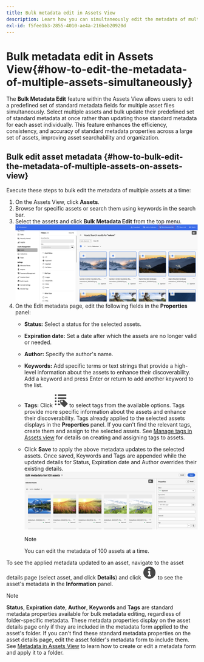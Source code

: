 ```yaml
---
title: Bulk metadata edit in Assets View
description: Learn how you can simultaneously edit the metadata of multiple assets available on the Assets View.
exl-id: f5fee1b3-2855-4010-ae4a-216beb20920d
---
```

# Bulk metadata edit in Assets View{#how-to-edit-the-metadata-of-multiple-assets-simultaneously}

The **Bulk Metadata Edit** feature within the Assets View allows users to edit a predefined set of standard metadata fields for multiple asset files simultaneously. Select multiple assets and bulk update their predefined set of standard metadata at once rather than updating those standard metadata for each asset individually. This feature enhances the efficiency, consistency, and accuracy of standard metadata properties across a large set of assets, improving asset searchability and organization.  

## Bulk edit asset metadata {#how-to-bulk-edit-the-metadata-of-multiple-assets-on-assets-view}

Execute these steps to bulk edit the metadata of multiple assets at a time:

1. On the Assets View, click **Assets**.
1. Browse for specific assets or search them using keywords in the search bar.   
1. Select the assets and click **Bulk Metadata Edit** from the top menu. 
![bulk-metadata-edit](/help/assets/assets/bulk-metadata-edit1.png)
1. On the Edit metadata page, edit the following fields in the **Properties** panel: 
    * **Status:** Select a status for the selected assets.
    * **Expiration date:** Set a date after which the assets are no longer valid or needed. 
    * **Author:** Specify the author's name.
    * **Keywords:** Add specific terms or text strings that provide a high-level information about the assets to enhance their discoverability. Add a keyword and press Enter or return to add another keyword to the list.
    * **Tags:** Click ![tags icon](/help/assets/assets/tags-icon.svg) to select tags from the available options. Tags provide more specific information about the assets and enhance their discoverability. Tags already applied to the selected assets displays in the **Properties** panel. If you can't find the relevant tags, create them and assign to the selected assets. See [Manage tags in Assets view](/help/assets/tagging-management-assets-view.md) for details on creating and assigning tags to assets.
    * Click **Save** to apply the above metadata updates to the selected assets. Once saved, Keywords and Tags are appended while the updated details for Status, Expiration date and Author overrides their existing details. 
    ![save-bulk-metadata-edit-properties](/help/assets/assets/save-bulk-metadata-edit-properties2.png)

        >[!NOTE]
        >
        >You can edit the metadata of 100 assets at a time.

To see the applied metadata updated to an asset, navigate to the asset details page (select asset, and click **Details**) and click ![](/help/assets/assets/info-icon-solid-black.svg) to see the asset's metadata in the **Information** panel. 

>[!NOTE]
>
>**Status**, **Expiration date**, **Author**, **Keywords** and **Tags** are standard metadata properties available for bulk metadata editing, regardless of folder-specific metadata. These metadata properties display on the asset details page only if they are included in the metadata form applied to the asset's folder. If you can't find these standard metadata properties on the asset details page, edit the asset folder's metadata form to include them. See [Metadata in Assets View](/help/assets/metadata-assets-view.md) to learn how to create or edit a metadata form and apply it to a folder.
